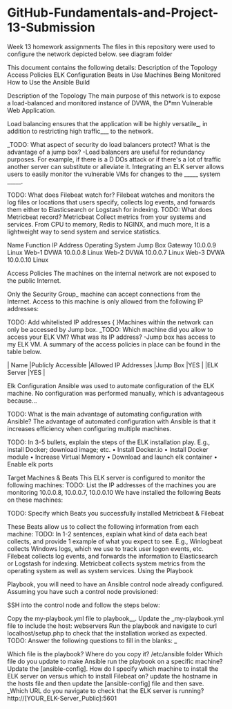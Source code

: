 # GitHub-Fundamentals-and-Project-13-Submission
Week 13 homework assignments
The files in this repository were used to configure the network depicted below.
see diagram folder

This document contains the following details:
Description of the Topology
Access Policies
ELK Configuration
Beats in Use
Machines Being Monitored
How to Use the Ansible Build

Description of the Topology
The main purpose of this network is to expose a load-balanced and monitored instance of DVWA, the D*mn Vulnerable Web Application.

Load balancing ensures that the application will be highly versatile_, in addition to restricting high traffic___ to the network.

_TODO: What aspect of security do load balancers protect? What is the advantage of a jump box?
-Load balancers are useful for redundancy purposes. For example, if there is a D DOs attack or if there's a lot of traffic another server can substitute or alleviate it.
Integrating an ELK server allows users to easily monitor the vulnerable VMs for changes to the _____ system _____.

TODO: What does Filebeat watch for? 
Filebeat watches and monitors the log files or locations that users specify, collects log events, and forwards them either to Elasticsearch or Logstash for indexing.
TODO: What does Metricbeat record? 
Metricbeat Collect metrics from your systems and services. From CPU to memory, Redis to NGINX, and much more, It is a lightweight way to send system and service statistics.

Name	Function	IP Address	Operating System
Jump Box	 Gateway	10.0.0.9	Linux
Web-1	     DVWA	   10.0.0.8 	Linux
Web-2	     DVWA    10.0.0.7	  Linux
Web-3	     DVWA	   10.0.0.10   Linux

Access Policies
The machines on the internal network are not exposed to the public Internet.

Only the Security Group_ machine can accept connections from the Internet. Access to this machine is only allowed from the following IP addresses:

TODO: Add whitelisted IP addresses {         }Machines within the network can only be accessed by Jump box.
_TODO: Which machine did you allow to access your ELK VM? What was its IP address? -Jump box has access to my ELK VM.
A summary of the access policies in place can be found in the table below.

| Name	    |Publicly Accessible	|Allowed IP Addresses
|Jump Box	  |YES	                 |
|ELK Server	|YES	                 |

Elk Configuration
Ansible was used to automate configuration of the ELK machine. No configuration was performed manually, which is advantageous because...

TODO: What is the main advantage of automating configuration with Ansible?
The advantage of automated configuration with Ansible is that it increases efficiency when configuring multiple machines.

TODO: In 3-5 bullets, explain the steps of the ELK installation play. E.g., install Docker; download image; etc.
• Install Docker.io 
• Install Docker module 
• Increase Virtual Memory 
• Download and launch elk container 
• Enable elk ports 

Target Machines & Beats
This ELK server is configured to monitor the following machines:
TODO: List the IP addresses of the machines you are monitoring
10.0.0.8, 10.0.0.7, 10.0.0.10
We have installed the following Beats on these machines:

TODO: Specify which Beats you successfully installed
Metricbeat & Filebeat 

These Beats allow us to collect the following information from each machine:
TODO: In 1-2 sentences, explain what kind of data each beat collects, and provide 1 example of what you expect to see. E.g., Winlogbeat collects Windows logs, which we use to track user logon events, etc.
Filebeat collects log events, and forwards the information to Elasticsearch or Logstash for indexing.
Metricbeat collects system metrics from the operating system as well as system services.
Using the Playbook

Playbook, you will need to have an Ansible control node already configured. Assuming you have such a control node provisioned:

SSH into the control node and follow the steps below:

Copy the my-playbook.yml file to playbook__.
Update the _my-playbook.yml file to include the host: webservers
Run the playbook and navigate to curl localhost/setup.php to check that the installation worked as expected.
TODO: Answer the following questions to fill in the blanks: _

Which file is the playbook? Where do you copy it?
/etc/ansible folder
Which file do you update to make Ansible run the playbook on a specific machine? 
Update the [ansible-config].
How do I specify which machine to install the ELK server on versus which to install Filebeat on?
update the hostname in the hosts file and then update the [ansible-config] file and then save.
_Which URL do you navigate to check that the ELK server is running?
http://[YOUR_ELK-Server_Public]:5601
